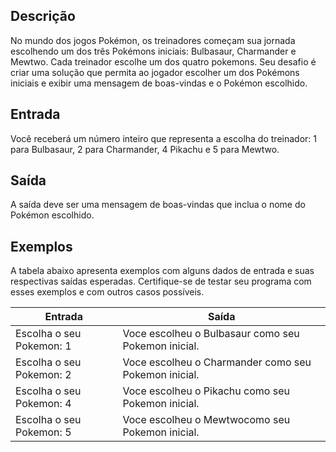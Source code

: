## **Descrição**

No mundo dos jogos Pokémon, os treinadores começam sua jornada escolhendo um dos três Pokémons iniciais: Bulbasaur, Charmander e Mewtwo. Cada treinador escolhe um dos quatro pokemons. Seu desafio é criar uma solução que permita ao jogador escolher um dos Pokémons iniciais e exibir uma mensagem de boas-vindas e o Pokémon escolhido.

## **Entrada**

Você receberá um número inteiro que representa a escolha do treinador: 1 para Bulbasaur, 2 para Charmander, 4 Pikachu e 5 para Mewtwo.

## **Saída**

A saída deve ser uma mensagem de boas-vindas que inclua o nome do Pokémon escolhido.

## **Exemplos**

A tabela abaixo apresenta exemplos com alguns dados de entrada e suas respectivas saídas esperadas. Certifique-se de testar seu programa com esses exemplos e com outros casos possíveis.

| Entrada                  | Saída                                                |
| ------------------------ | ---------------------------------------------------- |
| Escolha o seu Pokemon: 1 | Voce escolheu o Bulbasaur como seu Pokemon inicial.  |
| Escolha o seu Pokemon: 2 | Voce escolheu o Charmander como seu Pokemon inicial. |
| Escolha o seu Pokemon: 4 | Voce escolheu o Pikachu como seu Pokemon inicial.    |
| Escolha o seu Pokemon: 5 | Voce escolheu o Mewtwocomo seu Pokemon inicial.      |

